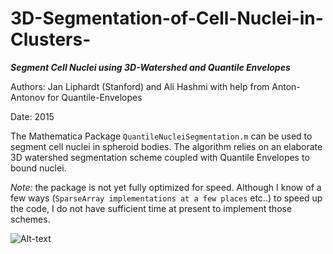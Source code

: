 # 3D-Segmentation-of-Cell-Nuclei-in-Clusters-
***Segment Cell Nuclei using 3D-Watershed and Quantile Envelopes***

Authors: Jan Liphardt (Stanford) and Ali Hashmi with help from Anton-Antonov for Quantile-Envelopes

Date: 2015

The Mathematica Package `QuantileNucleiSegmentation.m` can be used to segment cell nuclei in spheroid bodies. The algorithm relies on an elaborate 3D watershed segmentation scheme coupled with Quantile Envelopes to bound nuclei.

*Note:* the package is not yet fully optimized for speed. Although I know of a few ways (`SparseArray implementations at a few places` etc..) to speed up the code, I do not have sufficient time at present to implement those schemes.

![Alt-text](https://user-images.githubusercontent.com/10793580/34075250-5417e288-e2c1-11e7-93d7-e2cb29103fd0.png)
